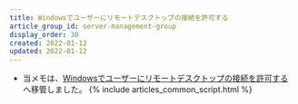 ```yaml
---
title: Windowsでユーザーにリモートデスクトップの接続を許可する
article_group_id: server-management-group
display_order: 30
created: 2022-01-12
updated: 2022-01-12
---
```

- 当メモは、[Windowsでユーザーにリモートデスクトップの接続を許可する](https://thinktwice.tech/it/windows/allow_users_to_connect_to_remote_desktops_in_windows/)へ移管しました。
{% include articles_common_script.html %}
